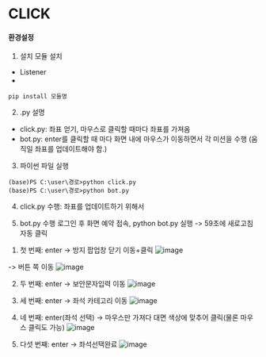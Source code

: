 # CLICK


#### 환경설정

1. 설치 모듈 설치
 - Listener
 - 
 
```
pip install 모듈명
```


2. .py 설명
- click.py: 좌표 얻기, 마우스로 클릭할 때마다 좌표를 가져옴
- bot.py: enter를 클릭할 때 마다 화면 내에 마우스가 이동하면서 각 미션을 수행
  (움직일 좌표를 업데이트해야 함.)


3. 파이썬 파일 실행
```
(base)PS C:\user\경로>python click.py
(base)PS C:\user\경로>python bot.py
```


4. click.py 수행: 좌표를 업데이트하기 위해서


5. bot.py 수행
로그인 후 화면 예약 접속, python bot.py 실행
-> 59초에 새로고침 자동 클릭
 
 
 1) 첫 번째: enter
  -> 방지 팝업창 닫기 이동+클릭
![image](https://user-images.githubusercontent.com/20199818/195015985-f9dbe744-a663-45f4-b0ef-3c122696bc79.png)

  -> 버튼 쪽 이동
![image](https://user-images.githubusercontent.com/20199818/195025701-c39b9188-0851-4088-b1c5-b560c5cc8e81.png)



 
 2) 두 번째: enter
  -> 보안문자입력 이동
![image](https://user-images.githubusercontent.com/20199818/195026774-84014f07-2448-4ea9-b4ee-82d79e2d0422.png)
  
  

 3) 세 번째: enter
  -> 좌석 카테고리 이동
  ![image](https://user-images.githubusercontent.com/20199818/195027970-4efb448c-d9e0-4ef6-a7ad-0c8bf53611ec.png)

  
  
 4) 네 번째: enter(좌석 선택)
  -> 마우스만 가져다 대면 색상에 맞추어 클릭(물론 마우스 클릭도 가능)
  ![image](https://user-images.githubusercontent.com/20199818/195030945-27dc5b44-aa1a-4dca-be0a-c0665f03cb99.png)
  
 5) 다섯 번째: enter
  -> 좌석선택완료
  ![image](https://user-images.githubusercontent.com/20199818/195030343-91f3768e-f0f5-4fae-b57d-2952df23af32.png)


